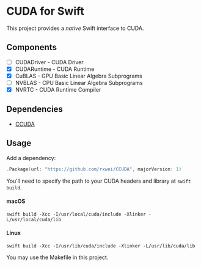 # CUDA for Swift

This project provides a *native* Swift interface to CUDA.

## Components

- [ ] CUDADriver - CUDA Driver
- [x] CUDARuntime - CUDA Runtime
- [x] CuBLAS - GPU Basic Linear Algebra Subprograms
- [ ] NVBLAS - CPU Basic Linear Algebra Subprograms
- [x] NVRTC - CUDA Runtime Compiler

## Dependencies

- [CCUDA](https://github.com/rxwei/CCUDA)

## Usage

Add a dependency:
```swift
.Package(url: "https://github.com/rxwei/CCUDA", majorVersion: 1)
```

You'll need to specify the path to your CUDA headers and library at `swift build`.

#### macOS
```
swift build -Xcc -I/usr/local/cuda/include -Xlinker -L/usr/local/cuda/lib
```

#### Linux
```
swift build -Xcc -I/usr/lib/cuda/include -Xlinker -L/usr/lib/cuda/lib
```

You may use the Makefile in this project.
